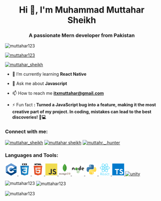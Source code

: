 <h1 align="center">Hi 👋, I'm Muhammad Muttahar Sheikh</h1>
<h3 align="center">A passionate Mern developer from Pakistan</h3>

<p align="left"> <img src="https://komarev.com/ghpvc/?username=muttahar123&label=Profile%20views&color=0e75b6&style=flat" alt="muttahar123" /> </p>

<p align="left"> <a href="https://github.com/ryo-ma/github-profile-trophy"><img src="https://github-profile-trophy.vercel.app/?username=muttahar123" alt="muttahar123" /></a> </p>

<p align="left"> <a href="https://twitter.com/muttahar_sheikh" target="blank"><img src="https://img.shields.io/twitter/follow/muttahar_sheikh?logo=twitter&style=for-the-badge" alt="muttahar_sheikh" /></a> </p>

- 🌱 I’m currently learning **React Native**

- 💬 Ask me about **Javascript**

- 📫 How to reach me **itxmuttahar@gmail.com**

- ⚡ Fun fact **: Turned a JavaScript bug into a feature, making it the most creative part of my project. In coding, mistakes can lead to the best discoveries! 🐞💻**

<h3 align="left">Connect with me:</h3>
<p align="left">
<a href="https://twitter.com/muttahar_sheikh" target="blank"><img align="center" src="https://raw.githubusercontent.com/rahuldkjain/github-profile-readme-generator/master/src/images/icons/Social/twitter.svg" alt="muttahar_sheikh" height="30" width="40" /></a>
<a href="https://fb.com/muttahar sheikh" target="blank"><img align="center" src="https://raw.githubusercontent.com/rahuldkjain/github-profile-readme-generator/master/src/images/icons/Social/facebook.svg" alt="muttahar sheikh" height="30" width="40" /></a>
<a href="https://instagram.com/muttahr._.hunter" target="blank"><img align="center" src="https://raw.githubusercontent.com/rahuldkjain/github-profile-readme-generator/master/src/images/icons/Social/instagram.svg" alt="muttahr._.hunter" height="30" width="40" /></a>
</p>

<h3 align="left">Languages and Tools:</h3>
<p align="left"> <a href="https://www.w3schools.com/cpp/" target="_blank" rel="noreferrer"> <img src="https://raw.githubusercontent.com/devicons/devicon/master/icons/cplusplus/cplusplus-original.svg" alt="cplusplus" width="40" height="40"/> </a> <a href="https://www.w3schools.com/css/" target="_blank" rel="noreferrer"> <img src="https://raw.githubusercontent.com/devicons/devicon/master/icons/css3/css3-original-wordmark.svg" alt="css3" width="40" height="40"/> </a> <a href="https://www.w3.org/html/" target="_blank" rel="noreferrer"> <img src="https://raw.githubusercontent.com/devicons/devicon/master/icons/html5/html5-original-wordmark.svg" alt="html5" width="40" height="40"/> </a> <a href="https://developer.mozilla.org/en-US/docs/Web/JavaScript" target="_blank" rel="noreferrer"> <img src="https://raw.githubusercontent.com/devicons/devicon/master/icons/javascript/javascript-original.svg" alt="javascript" width="40" height="40"/> </a> <a href="https://www.mongodb.com/" target="_blank" rel="noreferrer"> <img src="https://raw.githubusercontent.com/devicons/devicon/master/icons/mongodb/mongodb-original-wordmark.svg" alt="mongodb" width="40" height="40"/> </a> <a href="https://nodejs.org" target="_blank" rel="noreferrer"> <img src="https://raw.githubusercontent.com/devicons/devicon/master/icons/nodejs/nodejs-original-wordmark.svg" alt="nodejs" width="40" height="40"/> </a> <a href="https://www.python.org" target="_blank" rel="noreferrer"> <img src="https://raw.githubusercontent.com/devicons/devicon/master/icons/python/python-original.svg" alt="python" width="40" height="40"/> </a> <a href="https://reactjs.org/" target="_blank" rel="noreferrer"> <img src="https://raw.githubusercontent.com/devicons/devicon/master/icons/react/react-original-wordmark.svg" alt="react" width="40" height="40"/> </a> <a href="https://www.typescriptlang.org/" target="_blank" rel="noreferrer"> <img src="https://raw.githubusercontent.com/devicons/devicon/master/icons/typescript/typescript-original.svg" alt="typescript" width="40" height="40"/> </a> <a href="https://unity.com/" target="_blank" rel="noreferrer"> <img src="https://www.vectorlogo.zone/logos/unity3d/unity3d-icon.svg" alt="unity" width="40" height="40"/> </a> </p>

<p><img align="left" src="https://github-readme-stats.vercel.app/api/top-langs?username=muttahar123&show_icons=true&locale=en&layout=compact" alt="muttahar123" /></p>

<p>&nbsp;<img align="center" src="https://github-readme-stats.vercel.app/api?username=muttahar123&show_icons=true&locale=en" alt="muttahar123" /></p>

<p><img align="center" src="https://github-readme-streak-stats.herokuapp.com/?user=muttahar123&" alt="muttahar123" /></p>

